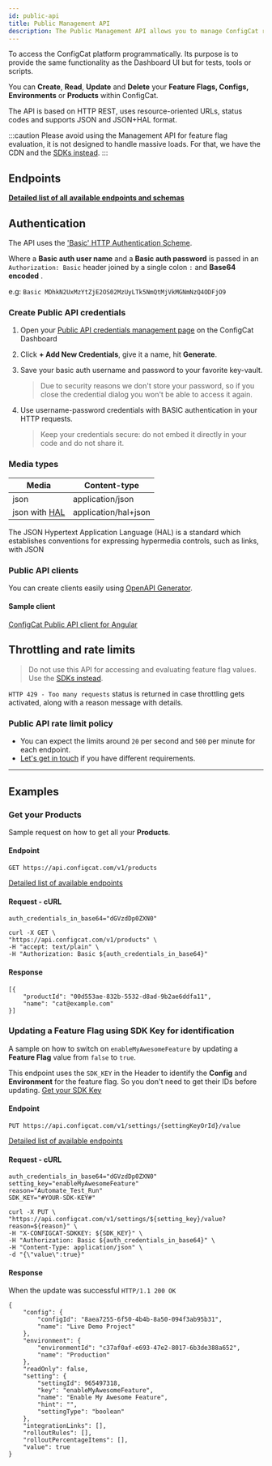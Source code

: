 ```yaml
---
id: public-api
title: Public Management API
description: The Public Management API allows you to manage ConfigCat resources like Feature Flags, Targeting, Segments and more from your programs.
---
```


To access the ConfigCat platform programmatically. Its purpose is to provide the same functionality
as the Dashboard UI but for tests, tools or scripts.

You can **Create**, **Read**, **Update** and **Delete** your **Feature Flags, Configs, Environments** or **Products** within ConfigCat.

The API is based on HTTP REST, uses resource-oriented URLs, status codes and supports JSON and JSON+HAL format.

:::caution
Please avoid using the Management API for feature flag evaluation, it is not designed to handle massive loads.
For that, we have the CDN and the [SDKs instead](sdk-reference/overview).
:::

## Endpoints

**[Detailed list of all available endpoints and schemas](https://api.configcat.com/docs)**

## Authentication

The API uses the <a href="https://en.wikipedia.org/wiki/Basic_access_authentication" target="_blank">
'Basic' HTTP Authentication Scheme</a>.

Where a **Basic auth user name** and a
**Basic auth password** is passed in an `Authorization: Basic` header joined by a single
colon `:` and **Base64 encoded** .

e.g: `Basic MDhkN2UxMzYtZjE2OS02MzUyLTk5NmQtMjVkMGNmNzQ4ODFjO9`

### Create Public API credentials

1. Open your [Public API credentials management page](https://app.configcat.com/my-account/public-api-credentials) on the ConfigCat Dashboard
2. Click **+ Add New Credentials**, give it a name, hit **Generate**.
3. Save your basic auth username and password to your favorite key-vault.

   > Due to security reasons we don't store your password, so if you close the credential dialog you
   > won't be able to access it again.

4. Use username-password credentials with BASIC authentication in your HTTP requests.

   > Keep your credentials secure: do not embed it directly in your code and do not share it.

### Media types

| Media                                                                                                    | Content-type         |
| -------------------------------------------------------------------------------------------------------- | -------------------- |
| json                                                                                                     | application/json     |
| json with <a href="https://en.wikipedia.org/wiki/Hypertext_Application_Language" target="_blank">HAL</a> | application/hal+json |

The JSON Hypertext Application Language (HAL) is a standard which
establishes conventions for expressing hypermedia controls, such as
links, with JSON

### Public API clients

You can create clients easily using <a href="https://github.com/OpenAPITools/openapi-generator" target="_blank">OpenAPI Generator</a>.

#### Sample client

<a href="https://github.com/configcat/ng-configcat-publicapi" target="_blank">ConfigCat Public API client for Angular</a>

## Throttling and rate limits

> Do not use this API for accessing and evaluating feature flag values. Use the
> [SDKs instead](sdk-reference/overview).

`HTTP 429 - Too many requests` status is returned in case throttling gets activated, along
with a reason message with details.

### Public API rate limit policy

- You can expect the limits around `20` per second and `500` per minute for each endpoint.
- <a href="https://configcat.com/support/" target="_blank">Let's get in touch</a> if you have different requirements.

---

## Examples

### Get your Products

Sample request on how to get all your **Products**.

#### Endpoint

`GET https://api.configcat.com/v1/products`

[Detailed list of available endpoints](https://api.configcat.com/docs)

#### Request - cURL

```
auth_credentials_in_base64="dGVzdDp0ZXN0"

curl -X GET \
"https://api.configcat.com/v1/products" \
-H "accept: text/plain" \
-H "Authorization: Basic ${auth_credentials_in_base64}"
```

#### Response

```
[{
	"productId": "00d553ae-832b-5532-d8ad-9b2ae6ddfa11",
	"name": "cat@example.com"
}]
```

### Updating a Feature Flag using SDK Key for identification

A sample on how to switch on `enableMyAwesomeFeature` by updating a
**Feature Flag** value from `false` to `true`.

This endpoint uses the `SDK_KEY` in the Header to identify the **Config** and
**Environment** for the feature flag. So you don't need to get their IDs before
updating. [Get your SDK Key](https://app.configcat.com/sdkkey)

#### Endpoint

`PUT https://api.configcat.com/v1/settings/{settingKeyOrId}/value`

[Detailed list of available endpoints](https://api.configcat.com/docs)

#### Request - cURL

```
auth_credentials_in_base64="dGVzdDp0ZXN0"
setting_key="enableMyAwesomeFeature"
reason="Automate_Test_Run"
SDK_KEY="#YOUR-SDK-KEY#"

curl -X PUT \
"https://api.configcat.com/v1/settings/${setting_key}/value?reason=${reason}" \
-H "X-CONFIGCAT-SDKKEY: ${SDK_KEY}" \
-H "Authorization: Basic ${auth_credentials_in_base64}" \
-H "Content-Type: application/json" \
-d "{\"value\":true}"
```

#### Response

When the update was successful
`HTTP/1.1 200 OK`

```
{
	"config": {
		"configId": "8aea7255-6f50-4b4b-8a50-094f3ab95b31",
		"name": "Live Demo Project"
	},
	"environment": {
		"environmentId": "c37af0af-e693-47e2-8017-6b3de388a652",
		"name": "Production"
	},
	"readOnly": false,
	"setting": {
		"settingId": 965497318,
		"key": "enableMyAwesomeFeature",
		"name": "Enable My Awesome Feature",
		"hint": "",
		"settingType": "boolean"
	},
	"integrationLinks": [],
	"rolloutRules": [],
	"rolloutPercentageItems": [],
	"value": true
}
```
